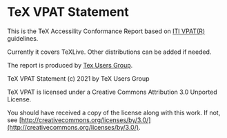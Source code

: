 # TeX VPAT Statement #

This is the TeX Accessility Conformance Report based on [ITI VPAT(R)](https://www.itic.org/policy/accessibility/vpat) guidelines.

Currently it covers TeXLive. Other distributions can be added if needed.

The report is produced by [Tex Users Group](https://tug.org).

TeX VPAT Statement (c) 2021 by TeX Users Group

TeX VPAT is licensed under a
Creative Commons Attribution 3.0 Unported License.

You should have received a copy of the license along with this
work.  If not, see [http://creativecommons.org/licenses/by/3.0/](http://creativecommons.org/licenses/by/3.0/). 
